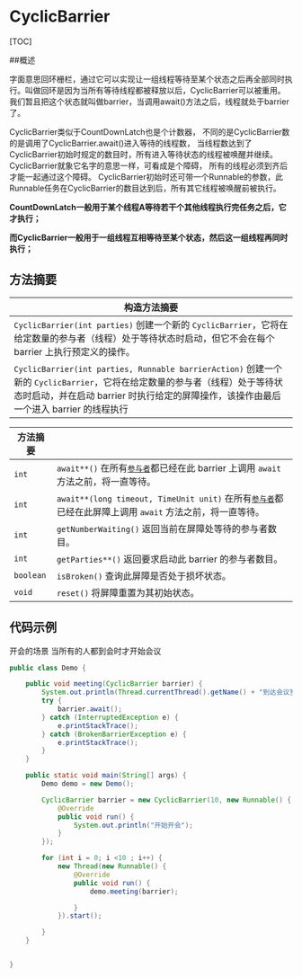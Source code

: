 # CyclicBarrier 

[TOC]

##概述

字面意思回环栅栏，通过它可以实现让一组线程等待至某个状态之后再全部同时执行。叫做回环是因为当所有等待线程都被释放以后，CyclicBarrier可以被重用。我们暂且把这个状态就叫做barrier，当调用await()方法之后，线程就处于barrier了。 

CyclicBarrier类似于CountDownLatch也是个计数器， 不同的是CyclicBarrier数的是调用了CyclicBarrier.await()进入等待的线程数， 当线程数达到了CyclicBarrier初始时规定的数目时，所有进入等待状态的线程被唤醒并继续。 CyclicBarrier就象它名字的意思一样，可看成是个障碍， 所有的线程必须到齐后才能一起通过这个障碍。 CyclicBarrier初始时还可带一个Runnable的参数，此Runnable任务在CyclicBarrier的数目达到后，所有其它线程被唤醒前被执行。 



**CountDownLatch一般用于某个线程A等待若干个其他线程执行完任务之后，它才执行；**

**而CyclicBarrier一般用于一组线程互相等待至某个状态，然后这一组线程再同时执行；**



## 方法摘要

| **构造方法摘要**                                             |
| ------------------------------------------------------------ |
| `CyclicBarrier(int parties)`            创建一个新的 `CyclicBarrier`，它将在给定数量的参与者（线程）处于等待状态时启动，但它不会在每个 barrier 上执行预定义的操作。 |
| `CyclicBarrier(int parties, Runnable barrierAction)`            创建一个新的 `CyclicBarrier`，它将在给定数量的参与者（线程）处于等待状态时启动，并在启动 barrier 时执行给定的屏障操作，该操作由最后一个进入 barrier 的线程执行 |

| **方法摘要** |                                                              |
| ------------ | ------------------------------------------------------------ |
| `int`        | `await**()`            在所有[`参与者`](http://www.cnblogs.com/java/util/concurrent/CyclicBarrier.html#getParties())都已经在此 barrier 上调用 `await` 方法之前，将一直等待。 |
| `int`        | `await**(long timeout, TimeUnit unit)`            在所有[`参与者`](http://www.cnblogs.com/java/util/concurrent/CyclicBarrier.html#getParties())都已经在此屏障上调用 `await` 方法之前，将一直等待。 |
| `int`        | `getNumberWaiting()`            返回当前在屏障处等待的参与者数目。 |
| `int`        | `getParties**()`            返回要求启动此 barrier 的参与者数目。 |
| `boolean`    | `isBroken()`            查询此屏障是否处于损坏状态。         |
| `void`       | `reset()`            将屏障重置为其初始状态。                |

## 代码示例

开会的场景 当所有的人都到会时才开始会议

```java
public class Demo {

    public void meeting(CyclicBarrier barrier) {
        System.out.println(Thread.currentThread().getName() + "到达会议室，等待开会");
        try {
            barrier.await();
        } catch (InterruptedException e) {
            e.printStackTrace();
        } catch (BrokenBarrierException e) {
            e.printStackTrace();
        }
    }

    public static void main(String[] args) {
        Demo demo = new Demo();

        CyclicBarrier barrier = new CyclicBarrier(10, new Runnable() {
            @Override
            public void run() {
                System.out.println("开始开会");
            }
        });

        for (int i = 0; i <10 ; i++) {
            new Thread(new Runnable() {
                @Override
                public void run() {
                    demo.meeting(barrier);

                }
            }).start();

        }
    }


}
```

